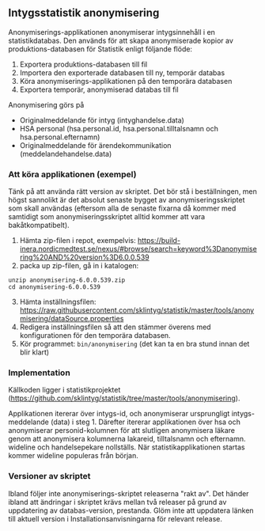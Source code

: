 ## Intygsstatistik anonymisering

Anonymiserings-applikationen anonymiserar intygsinnehåll i en statistikdatabas. Den används för att skapa anonymiserade kopior av produktions-databasen för Statistik enligt följande flöde:

1. Exportera produktions-databasen till fil
2. Importera den exporterade databasen till ny, temporär databas
3. Köra anonymiserings-applikationen på den temporära databasen
4. Exportera temporär, anonymiserad databas till fil

Anonymisering görs på
* Originalmeddelande för intyg (intyghandelse.data)
* HSA personal (hsa.personal.id, hsa.personal.tilltalsnamn och hsa.personal.efternamn)
* Originalmeddelande för ärendekommunikation (meddelandehandelse.data)

### Att köra applikationen (exempel)

Tänk på att använda rätt version av skriptet. Det bör stå i beställningen, men högst sannolikt är det absolut senaste bygget av anonymiseringsskriptet som skall användas (eftersom alla de senaste fixarna då kommer med samtidigt som anonymiseringsskriptet alltid kommer att vara bakåtkompatibelt).

1. Hämta zip-filen i repot, exempelvis:
https://build-inera.nordicmedtest.se/nexus/#browse/search=keyword%3Danonymisering%20AND%20version%3D6.0.0.539
2. packa up zip-filen, gå in i katalogen: 
```
unzip anonymisering-6.0.0.539.zip
cd anonymisering-6.0.0.539
```
3. Hämta inställningsfilen: https://raw.githubusercontent.com/sklintyg/statistik/master/tools/anonymisering/dataSource.properties
4. Redigera inställningsfilen så att den stämmer överens med konfigurationen för den temporära databasen.
5. Kör programmet: `bin/anonymisering` (det kan ta en bra stund innan det blir klart)

### Implementation

Källkoden ligger i statistikprojektet (https://github.com/sklintyg/statistik/tree/master/tools/anonymisering).

Applikationen itererar över intygs-id, och anonymiserar ursprungligt intygs-meddelande (data) i steg 1.
Därefter itererar applikationen över hsa och anonymiserar personid-kolumnen för att slutligen anonymisera läkare genom att anonymisera kolumnerna lakareid, tilltalsnamn och efternamn.
wideline och handelsepekare nollställs.
När statistikapplikationen startas kommer wideline populeras från början.

### Versioner av skriptet

Ibland följer inte anonymiserings-skriptet releaserna "rakt av". Det händer ibland att ändringar i skriptet krävs mellan två releaser på grund av uppdatering av databas-version, prestanda. Glöm inte att uppdatera länken till aktuell version i Installationsanvisningarna för relevant release.
